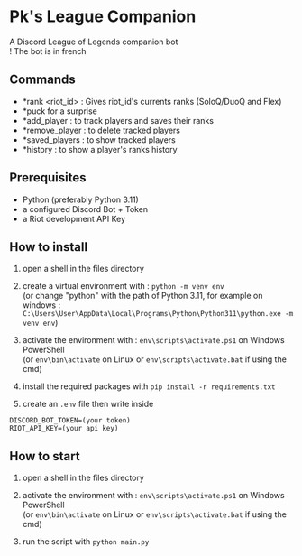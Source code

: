 # Pk's League Companion

A Discord League of Legends companion bot  
! The bot is in french

## Commands

- *rank <riot_id> : Gives riot_id's currents ranks (SoloQ/DuoQ and Flex)
- *puck for a surprise
- *add_player : to track players and saves their ranks
- *remove_player : to delete tracked players
- *saved_players : to show tracked players
- *history : to show a player's ranks history

## Prerequisites

- Python (preferably Python 3.11)
- a configured Discord Bot + Token
- a Riot development API Key

## How to install

1. open a shell in the files directory

2. create a virtual environment with : `python -m venv env`  
(or change "python" with the path of Python 3.11, for example on windows : `C:\Users\User\AppData\Local\Programs\Python\Python311\python.exe -m venv env`)

3. activate the environment with : `env\scripts\activate.ps1` on Windows PowerShell  
(or `env\bin\activate` on Linux or `env\scripts\activate.bat` if using the cmd)

4. install the required packages with `pip install -r requirements.txt`

5. create an `.env` file then write inside 
```
DISCORD_BOT_TOKEN=(your token)
RIOT_API_KEY=(your api key)
```

## How to start

1. open a shell in the files directory

2. activate the environment with : `env\scripts\activate.ps1` on Windows PowerShell  
(or `env\bin\activate` on Linux or `env\scripts\activate.bat` if using the cmd)

3. run the script with `python main.py`